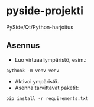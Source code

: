 # pyside-projekti
PySide/Qt/Python-harjoitus

## Asennus

* Luo virtuaaliympäristö, esim.:
```
python3 -m venv venv
```
* Aktivoi ympäristö.
* Asenna tarvittavat paketit:
```
pip install -r requirements.txt
```
